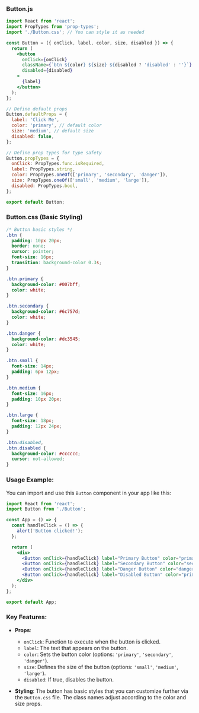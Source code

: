 ### Button.js

```jsx
import React from 'react';
import PropTypes from 'prop-types';
import './Button.css'; // You can style it as needed

const Button = ({ onClick, label, color, size, disabled }) => {
  return (
    <button
      onClick={onClick}
      className={`btn ${color} ${size} ${disabled ? 'disabled' : ''}`}
      disabled={disabled}
    >
      {label}
    </button>
  );
};

// Define default props
Button.defaultProps = {
  label: 'Click Me',
  color: 'primary', // default color
  size: 'medium', // default size
  disabled: false,
};

// Define prop types for type safety
Button.propTypes = {
  onClick: PropTypes.func.isRequired,
  label: PropTypes.string,
  color: PropTypes.oneOf(['primary', 'secondary', 'danger']),
  size: PropTypes.oneOf(['small', 'medium', 'large']),
  disabled: PropTypes.bool,
};

export default Button;
```

### Button.css (Basic Styling)

```css
/* Button basic styles */
.btn {
  padding: 10px 20px;
  border: none;
  cursor: pointer;
  font-size: 16px;
  transition: background-color 0.3s;
}

.btn.primary {
  background-color: #007bff;
  color: white;
}

.btn.secondary {
  background-color: #6c757d;
  color: white;
}

.btn.danger {
  background-color: #dc3545;
  color: white;
}

.btn.small {
  font-size: 14px;
  padding: 6px 12px;
}

.btn.medium {
  font-size: 16px;
  padding: 10px 20px;
}

.btn.large {
  font-size: 18px;
  padding: 12px 24px;
}

.btn:disabled,
.btn.disabled {
  background-color: #cccccc;
  cursor: not-allowed;
}
```

### Usage Example:

You can import and use this `Button` component in your app like this:

```jsx
import React from 'react';
import Button from './Button';

const App = () => {
  const handleClick = () => {
    alert('Button clicked!');
  };

  return (
    <div>
      <Button onClick={handleClick} label="Primary Button" color="primary" size="medium" />
      <Button onClick={handleClick} label="Secondary Button" color="secondary" size="large" />
      <Button onClick={handleClick} label="Danger Button" color="danger" size="small" />
      <Button onClick={handleClick} label="Disabled Button" color="primary" size="medium" disabled />
    </div>
  );
};

export default App;
```

### Key Features:
- **Props**:
  - `onClick`: Function to execute when the button is clicked.
  - `label`: The text that appears on the button.
  - `color`: Sets the button color (options: `'primary'`, `'secondary'`, `'danger'`).
  - `size`: Defines the size of the button (options: `'small'`, `'medium'`, `'large'`).
  - `disabled`: If true, disables the button.
  
- **Styling**: The button has basic styles that you can customize further via the `Button.css` file. The class names adjust according to the color and size props.

